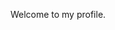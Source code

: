 
<div align="center">
  <p>Welcome to my profile.</p>
</div>

<!--
<div align="center">
  <p>Welcome to my profile, I am a postgraduate student at East China Normal University.</p>
  <p>I developed several Android applications in 2015-2016 independently and studyed CNNs during postgraduate.</p>
</div>


****

<details>
  <summary>Android projects I developed</summary>
  
[![ReadMe Card](https://github-readme-stats.dreamcontinue.vercel.app/api/pin/?username=syt2&repo=Lavender)](https://github.com/syt2/Lavender)
[![ReadMe Card](https://github-readme-stats.dreamcontinue.vercel.app/api/pin/?username=syt2&repo=500pxdownloader)](https://github.com/syt2/500pxdownloader)
</details>

<details>
  <summary>deep learning (waiting...)</summary>
  
[![ReadMe Card](https://github-readme-stats.dreamcontinue.vercel.app/api/pin/?username=syt2&repo=CNN)](https://github.com/syt2/CNN)
[![ReadMe Card](https://github-readme-stats.dreamcontinue.vercel.app/api/pin/?username=syt2&repo=SKNet)](https://github.com/syt2/SKNet)
[![ReadMe Card](https://github-readme-stats.dreamcontinue.vercel.app/api/pin/?username=syt2&repo=CRA)](https://github.com/syt2/CRA)
[![ReadMe Card](https://github-readme-stats.dreamcontinue.vercel.app/api/pin/?username=syt2&repo=KAConv)](https://github.com/syt2/KAConv)

  
</details>

[![github stats](https://github-readme-stats.dreamcontinue.vercel.app/api?username=syt2&show_icons=true&theme=dracula&hide=prs&count_private=true)](https://github.com/syt2)
-->

